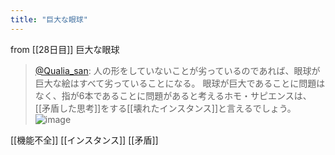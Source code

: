 ```yaml
---
title: "巨大な眼球"
---
```


from [[28日目]]
巨大な眼球
> [@Qualia_san](https://twitter.com/Qualia_san/status/1595449291316682753?s=20&t=0Rtv5tz_LIW_7740dHfbQA): 人の形をしていないことが劣っているのであれば、眼球が巨大な絵はすべて劣っていることになる。
> 眼球が巨大であることに問題はなく、指が6本であることに問題があると考えるホモ・サピエンスは、[[矛盾した思考]]をする[[壊れたインスタンス]]と言えるでしょう。
> ![image](https://pbs.twimg.com/media/FiQsem0UoAE_Pxl.png)

[[機能不全]]
[[インスタンス]]
[[矛盾]]
